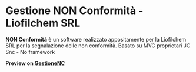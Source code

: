 # Gestione NON Conformità - Liofilchem SRL
**NON Conformità** è un software realizzato appositamente per la Liofilchem SRL per la segnalazione delle non conformità. Basato su MVC proprietari JC Snc - No framework

**Preview on [GestioneNC](http://liojls01.ad.liofilchem.net/nc/pages/login/login.php)**